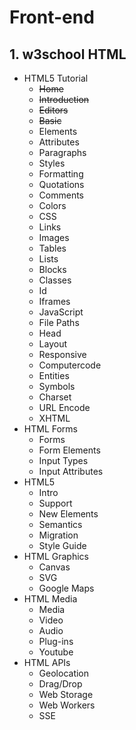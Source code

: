 # Front-end
## 1. w3school HTML 
  * HTML5 Tutorial
      * ~~Home~~
      * ~~Introduction~~
      * ~~Editors~~
      * ~~Basic~~
      * Elements
      * Attributes
      * Paragraphs
      * Styles
      * Formatting
      * Quotations
      * Comments
      * Colors
      * CSS
      * Links
      * Images
      * Tables
      * Lists
      * Blocks
      * Classes
      * Id
      * Iframes
      * JavaScript
      * File Paths
      * Head
      * Layout
      * Responsive
      * Computercode
      * Entities
      * Symbols
      * Charset
      * URL Encode
      * XHTML
  * HTML Forms
      * Forms
      * Form Elements
      * Input Types
      * Input Attributes
  * HTML5
      * Intro
      * Support
      * New Elements
      * Semantics
      * Migration
      * Style Guide
  * HTML Graphics
      * Canvas
      * SVG
      * Google Maps
  * HTML Media
      * Media
      * Video
      * Audio
      * Plug-ins
      * Youtube
  * HTML APIs
      * Geolocation
      * Drag/Drop
      * Web Storage
      * Web Workers
      * SSE
